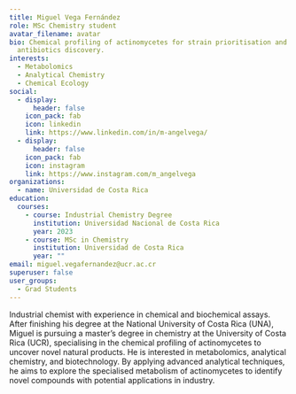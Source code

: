 ```yaml
---
title: Miguel Vega Fernández
role: MSc Chemistry student
avatar_filename: avatar
bio: Chemical profiling of actinomycetes for strain prioritisation and
  antibiotics discovery.
interests:
  - Metabolomics
  - Analytical Chemistry
  - Chemical Ecology
social:
  - display:
      header: false
    icon_pack: fab
    icon: linkedin
    link: https://www.linkedin.com/in/m-angelvega/
  - display:
      header: false
    icon_pack: fab
    icon: instagram
    link: https://www.instagram.com/m_angelvega
organizations:
  - name: Universidad de Costa Rica
education:
  courses:
    - course: Industrial Chemistry Degree
      institution: Universidad Nacional de Costa Rica
      year: 2023
    - course: MSc in Chemistry
      institution: Universidad de Costa Rica
      year: ""
email: miguel.vegafernandez@ucr.ac.cr
superuser: false
user_groups:
  - Grad Students
---
```

Industrial chemist with experience in chemical and biochemical assays. After finishing his degree at the National University of Costa Rica (UNA), Miguel is pursuing a master’s degree in chemistry at the University of Costa Rica (UCR), specialising in the chemical profiling of actinomycetes to uncover novel natural products. He is interested in metabolomics, analytical chemistry, and biotechnology. By applying advanced analytical techniques, he aims to explore the specialised metabolism of actinomycetes to identify novel compounds with potential applications in industry.
